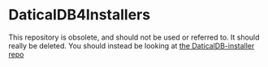 DaticalDB4Installers
====================

This repository is obsolete, and should not be used or referred to. 
It should really be deleted. You should instead be looking at
[the DaticalDB-installer repo](https://github.com/Datical/DaticalDB-installer)
